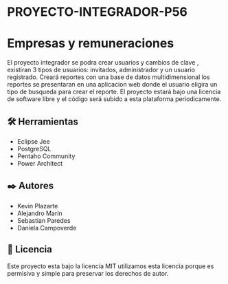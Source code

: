 # PROYECTO-INTEGRADOR-P56 
# Empresas y remuneraciones
El proyecto integrador se podra crear usuarios y cambios de clave , existiran 3 tipos de usuarios: invitados, administrador y un usuario registrado.
Creará reportes con una base de datos multidimensional los reportes se  presentaran en una aplicacion web donde el usuario eligira un tipo de busqueda
para crear el reporte.
El proyecto estará bajo una licencia de software libre y el código será subido a esta plataforma periodicamente.
## 🛠️ Herramientas
* Eclipse Jee
* PostgreSQL
* Pentaho Community
* Power Architect
## ✒️ Autores
* Kevin Plazarte
* Alejandro Marín
* Sebastian Paredes
* Daniela Campoverde
## 📄 Licencia
Este proyecto esta bajo la licencia MIT utilizamos esta licencia porque es permisiva y simple para preservar los derechos de autor.
